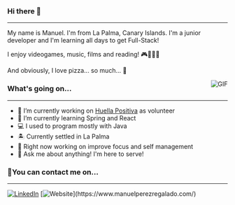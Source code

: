 ### Hi there 👋

---

My name is Manuel. I'm from La Palma, Canary Islands. I'm a junior developer and I'm learning all days to get Full-Stack! 

I enjoy videogames, music, films and reading! :video_game::musical_note::movie_camera::book:

And obviously, I love pizza... so much... :pizza:

<img align="right" alt="GIF" src="https://i.pinimg.com/originals/b9/01/80/b901800f5583ba62d542abd802a9606e.gif" style="max-width: 50px;"/>

### What's going on...

---

- 🔭 I’m currently working on [Huella Positiva](https://github.com/ayudadigital/huelladigital-backend) as volunteer
- 🌱 I’m currently learning Spring and React
- :computer: I used to program mostly with Java
- :desert_island: Currently settled in La Palma
- :key: Right now working on improve focus and self management
- 💬 Ask me about anything! I'm here to serve! 



### :email:You can contact me on...

---

[![LinkedIn](https://img.shields.io/badge/-Manuel%20Pérez%20Regalado-0077B5?style=flat&amp;logo=Linkedin&amp;logoColor=white)](https://www.linkedin.com/in/manuel-perez-regalado/)
[![Website](https://img.shields.io/badge/-www.manuelperezregalado.com-E38E26?style=flat&amp;)](https://www.manuelperezregalado.com/)
